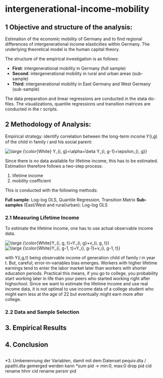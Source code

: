 # intergenerational-income-mobility

## 1 Objective and structure of the analysis:
Estimation of the economic mobility of Germany and to find regional differences of intergenerational income elasticities within Germany. The underlying theoretical model is the human capital theory.

The structure of the empirical investigation is as follows: 

- **First**: intergenerational mobility in Germany (full sample)
- **Second**: intergenerational mobility in rural and urban areas (sub-sample)
- **Third**: intergenerational mobility in East Germany and West Germany (sub-sample)

The data preparation and linear regressions are conducted in the stata do-files. The visualizations, quantile regressions und transition matrices are conducted in the r scripts. 

## 2 Methodology of Analysis:

Empirical strategy: identify correlation between the long-term income 𝑌(i,g) of the child in family *i* and his social parent:

<img src="https://latex.codecogs.com/svg.latex?\bg_black&space;\large&space;{\color{White}&space;Y_{i,&space;g}=\alpha&plus;\beta&space;Y_{i,&space;g-1}&plus;\epsilon_{i,&space;g}}" title="\large {\color{White} Y_{i, g}=\alpha+\beta Y_{i, g-1}+\epsilon_{i, g}}" />

Since there is no data available for lifetime income, this has to be estimated. Estimation therefore follows a two-step process:

1. lifetime income
2. mobility coefficient

This is conducted with the following methods:

**Full sample**: Log-log OLS, Quantile Regression, Transition Matrix
**Sub-samples** (East/West and rural/urban): Log-log OLS

### 2.1 Measuring Lifetime Income

To estimate the lifetime income, one has to use actual observable income data. 

<img src="https://latex.codecogs.com/svg.latex?\bg_black&space;\large&space;{\color{White}Y_{i,&space;g,&space;t}=Y_{i,&space;g}&plus;v_{i,&space;g,&space;t}}" title="\large {\color{White}Y_{i, g, t}=Y_{i, g}+v_{i, g, t}}" />

<img src="https://latex.codecogs.com/svg.latex?\bg_black&space;\large&space;{\color{White}Y_{i,&space;g,&space;t}=Y_{i,&space;g}&plus;v_{i,&space;g,&space;t}}" title="\large {\color{White}Y_{i, g-1, t}=Y_{i, g-1}+v_{i, g-1, t}}" />

with Y(i,g,t) being observable income of generation child of family *i* in year t. But, careful; error-in-variables bias emerges. Workers with higher lifetime earnings tend to enter the labor market later than workers with shorter education periods. Practical this means, if you go to college, you probability start working later in life than your peers who started working right after highschool. Since we want to estimate the lifetime income and use real income data, it is not optimal to use income data of a college student who might earn less at the age of 22 but eventually might earn more after college.

### 2.2 Data and Sample Selection

## 3. Empirical Results



## 4. Conclusion

```
```
*3. Umbenennung der Variablen, damit mit dem Datenset pequiv.dta / ppathl.dta gemerged werden kann
*sum pid -> min:0, max:0 
drop pid cid
rename hhnr cid
rename persnr pid

```
